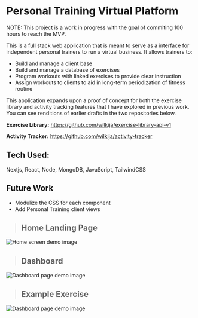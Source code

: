 # Personal Training Virtual Platform

NOTE: This project is a work in progress with the goal of commiting 100 hours to reach the MVP.

This is a full stack web application that is meant to serve as a interface for independent personal trainers to run a virtual business. It allows trainers to:
* Build and manage a client base
* Build and manage a database of exercises
* Program workouts with linked exercises to provide clear instruction
* Assign workouts to clients to aid in long-term periodization of fitness routine

This application expands upon a proof of concept for both the exercise library and activity tracking features that I have explored in previous work. You can see renditions of earlier drafts in the two repositories below.

**Exercise Library:** https://github.com/wilkija/exercise-library-api-v1

**Activity Tracker:** https://github.com/wilkija/activity-tracker

## Tech Used:
Nextjs, React, Node, MongoDB, JavaScript, TailwindCSS

## Future Work 
* Modulize the CSS for each component
* Add Personal Training client views


>## Home Landing Page
![Home screen demo image](/my-app/public/assets/images/home_screen_demo.png)

>## Dashboard
![Dashboard page demo image](/my-app//public/assets/images/dashboard_demo.png)

>## Example Exercise
![Dashboard page demo image](/my-app//public/assets/images/exercise_edit_demo.png)